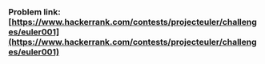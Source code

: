 ### Problem link: [https://www.hackerrank.com/contests/projecteuler/challenges/euler001](https://www.hackerrank.com/contests/projecteuler/challenges/euler001)
